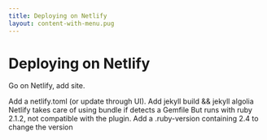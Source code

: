 ```yaml
---
title: Deploying on Netlify
layout: content-with-menu.pug
---
```


# Deploying on Netlify

Go on Netlify, add site.

Add a netlify.toml (or update through UI). Add jekyll build && jekyll algolia
Netlify takes care of using bundle if detects a Gemfile
But runs with ruby 2.1.2, not compatible with the plugin.
Add a .ruby-version containing 2.4 to change the version
